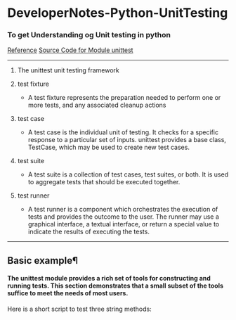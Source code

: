 # DeveloperNotes-Python-UnitTesting
### To get Understanding og Unit testing in python
[Reference](https://docs.python.org/3/library/unittest.html#module-unittest)
[Source Code for Module unittest](https://pythonhosted.org/gchecky/unittest-pysrc.html)
____
1. The unittest unit testing framework
2. test fixture
   * A test fixture represents the preparation needed to perform one or more tests, and any associated cleanup actions
3. test case
    * A test case is the individual unit of testing. It checks for a specific response to a particular set of inputs. unittest provides a base class, TestCase,           which    may be used to create new test cases.
4. test suite
    * A test suite is a collection of test cases, test suites, or both. It is used to aggregate tests that should be executed together.
    
5. test runner
    * A test runner is a component which orchestrates the execution of tests and provides the outcome to the user. The runner may use a graphical interface, a            textual      interface, or return a special value to indicate the results of executing the tests.
    
_______
## Basic example¶
#### The unittest module provides a rich set of tools for constructing and running tests. This section demonstrates that a small subset of the tools suffice to meet the needs of most users.

Here is a short script to test three string methods:
